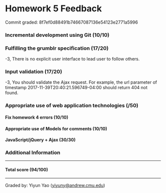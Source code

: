 Homework 5 Feedback
==================

Commit graded: 8f7ef0d88491b74667087136e54123e2771a5996


### Incremental development using Git (10/10)

### Fulfilling the grumblr specification (17/20)

-3, There is no explicit user interface to lead user to follow others.

### Input validation (17/20)

-3, You should validate the Ajax request. For example, the url parameter of timestamp 2017-11-39T20:40:21.596749-04:00 should return 404 not found.

### Appropriate use of web application technologies (/50)

#### Fix homework 4 errors (10/10)

#### Appropriate use of Models for comments (10/10)

#### JavaScript/jQuery + Ajax (30/30)

### Additional Information

---
#### Total score (94/100)
---
Graded by: Yiyun Yao (yiyuny@andrew.cmu.edu)
